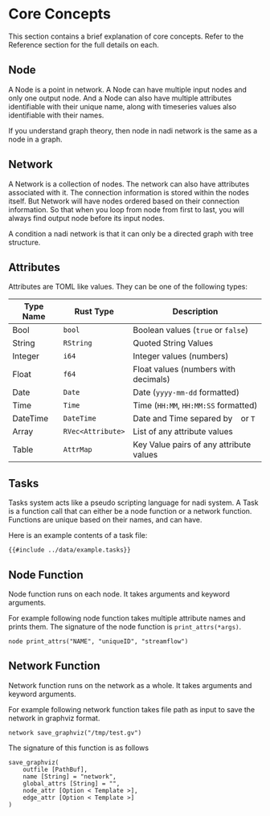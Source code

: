 # Core Concepts
This section contains a brief explanation of core concepts. Refer to
the Reference section for the full details on each.

## Node
A Node is a point in network. A Node can have multiple input nodes and
only one output node. And a Node can also have multiple attributes
identifiable with their unique name, along with timeseries values also
identifiable with their names.

If you understand graph theory, then node in nadi network is the same
as a node in a graph.

## Network
A Network is a collection of nodes. The network can also have
attributes associated with it. The connection information is stored
within the nodes itself. But Network will have nodes ordered based on
their connection information. So that when you loop from node from
first to last, you will always find output node before its input
nodes.

A condition a nadi network is that it can only be a directed graph
with tree structure.

## Attributes
Attributes are TOML like values. They can be one of the following types:

| Type Name | Rust Type         | Description                             |
|-----------|-------------------|-----------------------------------------|
| Bool      | `bool`            | Boolean values (`true` or `false`)      |
| String    | `RString`         | Quoted String Values                    |
| Integer   | `i64`             | Integer values (numbers)                |
| Float     | `f64`             | Float values (numbers with decimals)    |
| Date      | `Date`            | Date (`yyyy-mm-dd` formatted)           |
| Time      | `Time`            | Time (`HH:MM`, `HH:MM:SS` formatted)    |
| DateTime  | `DateTime`        | Date and Time separed by ` ` or `T`     |
| Array     | `RVec<Attribute>` | List of any attribute values            |
| Table     | `AttrMap`         | Key Value pairs of any attribute values |

## Tasks
Tasks system acts like a pseudo scripting language for nadi system. A
Task is a function call that can either be a node function or a
network function. Functions are unique based on their names, and can
have.

Here is an example contents of a task file:

```task
{{#include ../data/example.tasks}}
```

## Node Function

Node function runs on each node. It takes arguments and keyword arguments.

For example following node function takes multiple attribute names and prints them. The signature of the node function is `print_attrs(*args)`.
```task
node print_attrs("NAME", "uniqueID", "streamflow")
```

## Network Function

Network function runs on the network as a whole. It takes arguments and keyword arguments.

For example following network function takes file path as input to save the network in graphviz format.

```task
network save_graphviz("/tmp/test.gv")
```

The signature of this function is as follows
```sig
save_graphviz(
	outfile [PathBuf],
	name [String] = "network",
	global_attrs [String] = "",
	node_attr [Option < Template >],
	edge_attr [Option < Template >]
)
```

